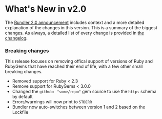 # What's New in v2.0

The [Bundler 2.0 announcement](/blog/2019/01/03/announcing-bundler-2.html)
includes context and a more detailed explanation of the changes in this version. This is a summary of the biggest changes. As always, a detailed list of every change is provided in
[the changelog](https://github.com/rubygems/bundler/blob/2-0-stable/CHANGELOG.md).

### Breaking changes

This release focuses on removing offical support of versions of Ruby and RubyGems that have reached their end of life, with a few other small breaking changes.

- Removed support for Ruby < 2.3
- Remove support for RubyGems < 3.0.0
- Changed the `github: "some/repo"`  gem source to use the `https` schema by default
- Errors/warnings will now print to `STDERR`
- Bundler now auto-switches between version 1 and 2 based on the Lockfile
